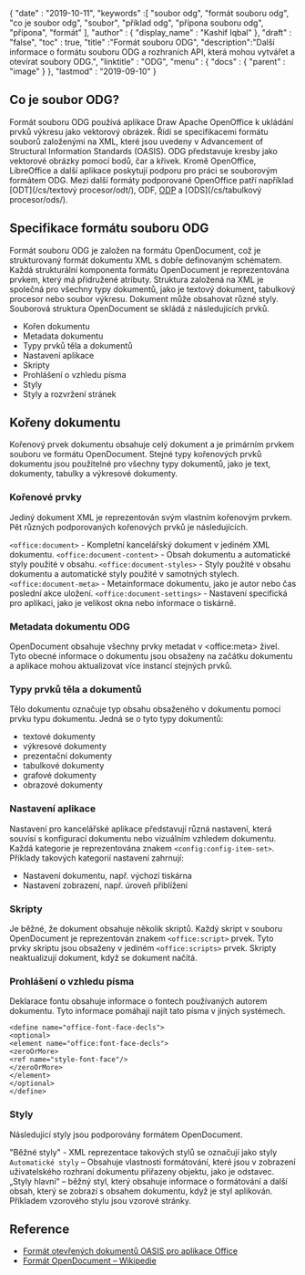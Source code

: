 {
  "date" : "2019-10-11",
  "keywords" :[ "soubor odg", "formát souboru odg", "co je soubor odg", "soubor", "příklad odg", "přípona souboru odg", "přípona", "formát" ],
  "author" : {
    "display_name" : "Kashif Iqbal"
},
  "draft" : "false",
  "toc" : true,
  "title" :"Formát souboru ODG",
  "description":"Další informace o formátu souboru ODG a rozhraních API, která mohou vytvářet a otevírat soubory ODG.",
  "linktitle" : "ODG",
  "menu" : {
    "docs" : {
      "parent" : "image"
}
},
  "lastmod" : "2019-09-10"
}

## Co je soubor ODG?

Formát souboru ODG používá aplikace Draw Apache OpenOffice k ukládání prvků výkresu jako vektorový obrázek. Řídí se specifikacemi formátu souborů založenými na XML, které jsou uvedeny v Advancement of Structural Information Standards (OASIS). ODG představuje kresby jako vektorové obrázky pomocí bodů, čar a křivek. Kromě OpenOffice, LibreOffice a další aplikace poskytují podporu pro práci se souborovým formátem ODG. Mezi další formáty podporované OpenOffice patří například [ODT](/cs/textový procesor/odt/), ODF, [ODP](/cs/prezentace/odp/) a [ODS](/cs/tabulkový procesor/ods/).


## Specifikace formátu souboru ODG

Formát souboru ODG je založen na formátu OpenDocument, což je strukturovaný formát dokumentu XML s dobře definovaným schématem.
Každá strukturální komponenta formátu OpenDocument je reprezentována prvkem, který má přidružené atributy. Struktura založená na XML je společná pro všechny typy dokumentů, jako je textový dokument, tabulkový procesor nebo soubor výkresu. Dokument může obsahovat různé styly. Souborová struktura OpenDocument se skládá z následujících prvků.
* Kořen dokumentu
* Metadata dokumentu
* Typy prvků těla a dokumentů
* Nastavení aplikace
* Skripty
* Prohlášení o vzhledu písma
* Styly
* Styly a rozvržení stránek

## Kořeny dokumentu ##

Kořenový prvek dokumentu obsahuje celý dokument a je primárním prvkem souboru ve formátu OpenDocument. Stejné typy kořenových prvků dokumentu jsou použitelné pro všechny typy dokumentů, jako je text, dokumenty, tabulky a výkresové dokumenty.

### Kořenové prvky ###
Jediný dokument XML je reprezentován svým vlastním kořenovým prvkem. Pět různých podporovaných kořenových prvků je následujících.

`<office:document>` - Kompletní kancelářský dokument v jediném XML dokumentu.
`<office:document-content>` - Obsah dokumentu a automatické styly použité v obsahu.
`<office:document-styles>` - Styly použité v obsahu dokumentu a automatické styly použité v samotných stylech.
`<office:document-meta>` - Metainformace dokumentu, jako je autor nebo čas poslední akce uložení.
`<office:document-settings>` - Nastavení specifická pro aplikaci, jako je velikost okna nebo informace o tiskárně.

### Metadata dokumentu ODG ###
OpenDocument obsahuje všechny prvky metadat v \<office:meta> živel. Tyto obecné informace o dokumentu jsou obsaženy na začátku dokumentu a aplikace mohou aktualizovat více instancí stejných prvků.

### Typy prvků těla a dokumentů ###
Tělo dokumentu označuje typ obsahu obsaženého v dokumentu pomocí prvku typu dokumentu. Jedná se o tyto typy dokumentů:
* textové dokumenty
* výkresové dokumenty
* prezentační dokumenty
* tabulkové dokumenty
* grafové dokumenty
* obrazové dokumenty

### Nastavení aplikace ###
Nastavení pro kancelářské aplikace představují různá nastavení, která souvisí s konfigurací dokumentu nebo vizuálním vzhledem dokumentu. Každá kategorie je reprezentována znakem `<config:config-item-set>`. Příklady takových kategorií nastavení zahrnují:
* Nastavení dokumentu, např. výchozí tiskárna
* Nastavení zobrazení, např. úroveň přiblížení

### Skripty ###
Je běžné, že dokument obsahuje několik skriptů. Každý skript v souboru OpenDocument je reprezentován znakem `<office:script>` prvek. Tyto prvky skriptu jsou obsaženy v jediném `<office:scripts>` prvek. Skripty neaktualizují dokument, když se dokument načítá.
### Prohlášení o vzhledu písma ###

Deklarace fontu obsahuje informace o fontech používaných autorem dokumentu. Tyto informace pomáhají najít tato písma v jiných systémech.
```
<define name="office-font-face-decls">
<optional>
<element name="office:font-face-decls">
<zeroOrMore>
<ref name="style-font-face"/>
</zeroOrMore>
</element>
</optional>
</define>
```
### Styly ###
Následující styly jsou podporovány formátem OpenDocument.

"Běžné styly" - XML reprezentace takových stylů se označují jako styly
`Automatické styly` – Obsahuje vlastnosti formátování, které jsou v zobrazení uživatelského rozhraní dokumentu přiřazeny objektu, jako je odstavec.
„Styly hlavní“ – běžný styl, který obsahuje informace o formátování a další obsah, který se zobrazí s obsahem dokumentu, když je styl aplikován. Příkladem vzorového stylu jsou vzorové stránky.

## Reference ##
* [Formát otevřených dokumentů OASIS pro aplikace Office](https://www.oasis-open.org/committees/tc_home.php?wg_abbrev=office)
* [Formát OpenDocument – Wikipedie](https://en.wikipedia.org/wiki/OpenDocument)

